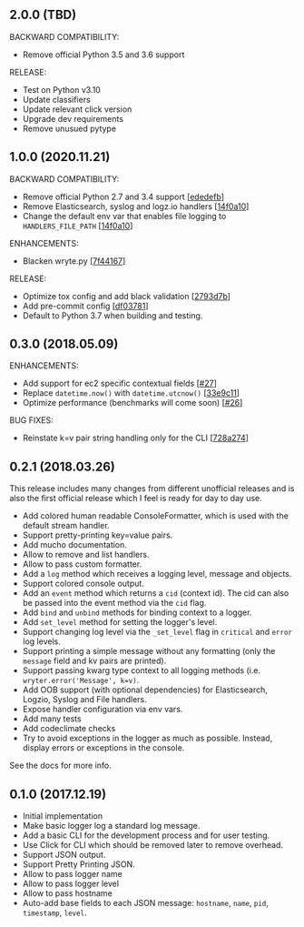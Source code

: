 ## 2.0.0 (TBD)

BACKWARD COMPATIBILITY:
* Remove official Python 3.5 and 3.6 support

RELEASE:
* Test on Python v3.10
* Update classifiers
* Update relevant click version
* Upgrade dev requirements
* Remove unusued pytype


## 1.0.0 (2020.11.21)

BACKWARD COMPATIBILITY:
* Remove official Python 2.7 and 3.4 support [[ededefb](https://github.com/strigo/wryte/commit/ededefbf4d6e4667c2afdb73cb2be6c410e2e262)]
* Remove Elasticsearch, syslog and logz.io handlers [[14f0a10](https://github.com/strigo/wryte/commit/14f0a10d52df2f9e347a26407bc283869ef069e9)]
* Change the default env var that enables file logging to `HANDLERS_FILE_PATH` [[14f0a10](https://github.com/strigo/wryte/commit/14f0a10d52df2f9e347a26407bc283869ef069e9)]

ENHANCEMENTS:
* Blacken wryte.py [[7f44167](https://github.com/strigo/wryte/commit/7f4416736faffae2290518a30e2603139a8c4885)]

RELEASE:
* Optimize tox config and add black validation [[2793d7b](https://github.com/strigo/wryte/commit/2793d7bc9f7254aa9123ee4e99d7b6066ceec8e8)]
* Add pre-commit config [[df03781](https://github.com/strigo/wryte/commit/df037814e80058b7eb62194fb4f2cc8d088e124f)]
* Default to Python 3.7 when building and testing.

## 0.3.0 (2018.05.09)

ENHANCEMENTS:
* Add support for ec2 specific contextual fields [[#27](https://github.com/nir0s/wryte/issues/27)]
* Replace `datetime.now()` with `datetime.utcnow()` [[33e9c11](https://github.com/nir0s/wryte/commit/33e9c118a345d8edcf099dd330badf5912cbf21a)]
* Optimize performance (benchmarks will come soon) [[#26](https://github.com/nir0s/wryte/issues/26)]

BUG FIXES:
* Reinstate k=v pair string handling only for the CLI [[728a274](https://github.com/nir0s/wryte/commit/728a274326d290791ded54e41714065f3e7f9902)]


## 0.2.1 (2018.03.26)

This release includes many changes from different unofficial releases and is also the first official release
which I feel is ready for day to day use.

* Add colored human readable ConsoleFormatter, which is used with the default stream handler.
* Support pretty-printing key=value pairs.
* Add mucho documentation.
* Allow to remove and list handlers.
* Allow to pass custom formatter.
* Add a `log` method which receives a logging level, message and objects.
* Support colored console output.
* Add an `event` method which returns a `cid` (context id). The cid can also be passed into the event method via the `cid` flag.
* Add `bind` and `unbind` methods for binding context to a logger.
* Add `set_level` method for setting the logger's level.
* Support changing log level via the `_set_level` flag in `critical` and `error` log levels.
* Support printing a simple message without any formatting (only the `message` field and kv pairs are printed).
* Support passing kwarg type context to all logging methods (i.e. `wryter.error('Message', k=v)`.
* Add OOB support (with optional dependencies) for Elasticsearch, Logzio, Syslog and File handlers.
* Expose handler configuration via env vars.
* Add many tests
* Add codeclimate checks
* Try to avoid exceptions in the logger as much as possible. Instead, display errors or exceptions in the console.

See the docs for more info.


## 0.1.0 (2017.12.19)

* Initial implementation
* Make basic logger log a standard log message.
* Add a basic CLI for the development process and for user testing.
* Use Click for CLI which should be removed later to remove overhead.
* Support JSON output.
* Support Pretty Printing JSON.
* Allow to pass logger name
* Allow to pass logger level
* Allow to pass hostname
* Auto-add base fields to each JSON message: `hostname`, `name`, `pid`, `timestamp`, `level`.
